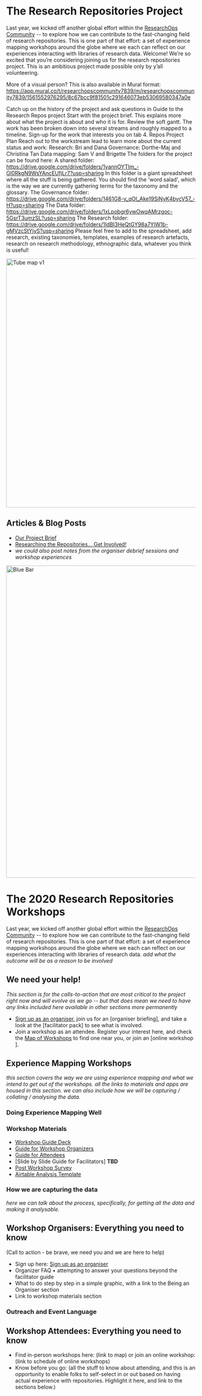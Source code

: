 # The Research Repositories Project 
Last year, we kicked off another global effort within the [ResearchOps Community](https://researchops.community/) -- to explore how we can contribute to the fast-changing field of research repositories. This is one part of that effort: a set of experience mapping workshops around the globe where we each can reflect on our experiences interacting with libraries of research data. 
Welcome! 
We’re so excited that you’re considering joining us for the research repositories project. This is an ambitious project made possible only by y’all volunteering.

More of a visual person? This is also available in Mural format: https://app.mural.co/t/researchopscommunity7839/m/researchopscommunity7839/1561552976295/8c67bcc9f81501c291646073eb53069580347a0e

Catch up on the history of the project and ask questions in Guide to the Research Repos project
Start with the project brief. This explains more about what the project is about and who it is for.
Review the soft gantt. The work has been broken down into several streams and roughly mapped to a timeline. Sign-up for the work that interests you on tab 4. Repos Project Plan
Reach out to the workstream lead to learn more about the current status and work:
Research: Bri and Dana
Governance: Dorthe-Maj and Christina Tan
Data mapping: Sam V and Brigette
The folders for the project can be found here: 
A shared folder: https://drive.google.com/drive/folders/1yannOYTIm_-Gl0RkgN9WsYAncEUfjLr7?usp=sharing 
In this folder is a giant spreadsheet where all the stuff is being gathered. You should find the 'word salad', which is the way we are currently gathering terms for the taxonomy and the glossary.
The Governance folder: https://drive.google.com/drive/folders/1461G8-y_qOI_Ake19SiNyK4bycV57_-H?usp=sharing 
The Data folder: https://drive.google.com/drive/folders/1xLpobgr6ywOwqAMrzgoc-5GsrT3umzSL?usp=sharing 
The Research folder: https://drive.google.com/drive/folders/1IdBI3HeQtGY98a7YlW1b-gMVzcStYjyS?usp=sharing 
Please feel free to add to the spreadsheet, add research, existing taxonomies, templates, examples of research artefacts, research on research methodology, ethnographic data, whatever you think is useful!

<img width="660" alt="Tube map v1" src="https://user-images.githubusercontent.com/61110861/74689383-eb2a6080-51a8-11ea-98b3-62728a0e190b.png">

## Articles & Blog Posts
* [Our Project Brief](https://docs.google.com/document/d/1fTAkTZv2m6zGmlKWk-6C2fEUiagxShkh49L4UwUmw5g/edit?usp=sharing)
* [Researching the Repositories… Get Involved!](https://medium.com/researchops-community/researching-the-repositories-get-involved-1a0f53ee2398)
* _we could also post notes from the organiser debrief sessions and workshop experiences_

<img width="828" alt="Blue Bar" src="https://user-images.githubusercontent.com/61110861/74689265-7fe08e80-51a8-11ea-98ee-9919922a35f0.png">

# The 2020 Research Repositories Workshops 
Last year, we kicked off another global effort within the [ResearchOps Community](https://researchops.community/) -- to explore how we can contribute to the fast-changing field of research repositories. This is one part of that effort: a set of experience mapping workshops around the globe where we each can reflect on our experiences interacting with libraries of research data. _add what the outcome will be as a reason to be involved_
## We need your help!
_This section is for the calls-to-action that are most critical to the project right now and will evolve as we go -- but that does mean we need to have any links included here available in other sections more permanently_
* [Sign up as an organiser](https://docs.google.com/forms/d/1ch9bDJdmQlMFwm4_4MsRpjh4ZxyjCM_v5Mi61kzuuPQ/viewform?edit_requested=true), join us for an [organiser briefing], and take a look at the [facilitator pack] to see what is involved. 
* Join a workshop as an attendee. Register your interest here, and check the [Map of Workshops](https://www.google.com/maps/d/u/0/edit?mid=1rRM3nncH5YOkL1aCzwFskF0Vzk1vbRoo&ll=20.819791416066206%2C6.252782455528518&z=3) to find one near you, or join an [online workshop ].
## Experience Mapping Workshops
_this section covers the way we are using experience mapping and what we intend to get out of the workshops. all the links to materials and apps are housed in this section. we can also include how we will be capturing / collating / analysing the data._
### Doing Experience Mapping Well
### Workshop Materials
* [Workshop Guide Deck](https://docs.google.com/presentation/d/1LlGjeC5F9OkjuhaEV5RgaaIw9QHMpSLChC0kSuw3Xvs/edit?usp=sharing)
* [Guide for Workshop Organizers](https://drive.google.com/open?id=16pADGzLg9lZJexS5ztQVEwPp_RIdP06gmsVMZNn-kg4)
* [Guide for Attendees](https://drive.google.com/open?id=1hgNU7NTO-Li9MdB4HsOK00wxoK6TQrzmfzC7c8c_96E)
* [Slide by Slide Guide for Facilitators] **TBD**
* [Post Workshop Survey](https://docs.google.com/document/d/1hgNU7NTO-Li9MdB4HsOK00wxoK6TQrzmfzC7c8c_96E/edit#heading=h.aaqas653p77l)
* [Airtable Analysis Template](https://airtable.com/shrWvW4cLM4OxuJXQ)
### How we are capturing the data
_here we can talk about the process, specifically, for getting all the data and making it analysable._
## Workshop Organisers: Everything you need to know
(Call to action - be brave, we need you and we are here to help) 
* Sign up here: [Sign up as an organiser](https://docs.google.com/forms/d/1ch9bDJdmQlMFwm4_4MsRpjh4ZxyjCM_v5Mi61kzuuPQ/viewform?edit_requested=true)
* Organizer FAQ • attempting to answer your questions beyond the facilitator guide
* What to do step by step in a simple graphic, with a link to the Being an Organiser section
* Link to workshop materials section
### Outreach and Event Language

## Workshop Attendees: Everything you need to know 
* Find in-person workshops here: (link to map) or join an online workshop: (link to schedule of online workshops)
* Know before you go: (all the stuff to know about attending, and this is an opportunity to enable folks to self-select in or out based on having actual experience with repositories. Highlight it here, and link to the sections below.)

